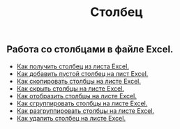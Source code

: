 ﻿---
title: Столбец
second_title: Aspose.Cells Cloud Documen
type: docs
url: /ru/columns/
aliases: [/working-with-columns/]
keywords: REST API, columns, spreadsheets, exce
description: "Cells.Облако API для Excel работает: отображает столбцы из рабочего листа Excel."
weight: 100
---
## Работа со столбцами в файле Excel.

- [Как получить столбец из листа Excel.](/cells/ru/columns/get/)
- [Как добавить пустой столбец на лист Excel.](/cells/ru/columns/add/)
- [Как скопировать столбцы на листе Excel.](/cells/ru/columns/copy/)
- [Как скрыть столбцы на листе Excel.](/cells/ru/columns/hide/)
- [Как отобразить столбцы на листе Excel.](/cells/ru/columns/unhide/)
- [Как сгруппировать столбцы на листе Excel.](/cells/ru/columns/group/)
- [Как разгруппировать столбцы на листе Excel.](/cells/ru/columns/ungroup/)
- [Как удалить столбец на листе Excel.](/cells/ru/columns/delete/)


